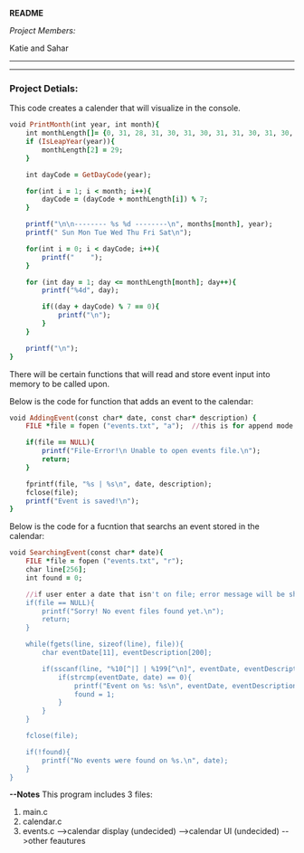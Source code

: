 **README**

_Project Members:_

Katie and Sahar

---
---
### Project Detials:
This code creates a calender that will visualize in the console. 

```ruby
void PrintMonth(int year, int month){
    int monthLength[]= {0, 31, 28, 31, 30, 31, 30, 31, 31, 30, 31, 30, 31};
    if (IsLeapYear(year)){
        monthLength[2] = 29;
    }

    int dayCode = GetDayCode(year);

    for(int i = 1; i < month; i++){
        dayCode = (dayCode + monthLength[i]) % 7;
    }

    printf("\n\n-------- %s %d --------\n", months[month], year);
    printf(" Sun Mon Tue Wed Thu Fri Sat\n");

    for(int i = 0; i < dayCode; i++){
        printf("    ");
    }

    for (int day = 1; day <= monthLength[month]; day++){
        printf("%4d", day);

        if((day + dayCode) % 7 == 0){
            printf("\n");
        }
    }

    printf("\n");
}
```

There will be certain functions that will read and store event input into memory to be called upon.

Below is the code for function that adds an event to the calendar:
```ruby
void AddingEvent(const char* date, const char* description) {
    FILE *file = fopen ("events.txt", "a");  //this is for append mode

    if(file == NULL){
        printf("File-Error!\n Unable to open events file.\n");
        return;
    }

    fprintf(file, "%s | %s\n", date, description);
    fclose(file);
    printf("Event is saved!\n");
}
```

Below is the code for a fucntion that searchs an event stored in the calendar:
```ruby
void SearchingEvent(const char* date){
    FILE *file = fopen ("events.txt", "r");
    char line[256];
    int found = 0;

    //if user enter a date that isn't on file; error message will be shown 
    if(file == NULL){
        printf("Sorry! No event files found yet.\n");
        return;
    }

    while(fgets(line, sizeof(line), file)){
        char eventDate[11], eventDescription[200];

        if(sscanf(line, "%10[^|] | %199[^\n]", eventDate, eventDescription) == 2){
            if(strcmp(eventDate, date) == 0){
                printf("Event on %s: %s\n", eventDate, eventDescription);
                found = 1;
            }
        }
    }

    fclose(file);

    if(!found){
        printf("No events were found on %s.\n", date);
    }
}
```


**--Notes**
This program includes 3 files:
1. main.c
2. calendar.c
3. events.c
-->calendar display (undecided)
-->calendar UI (undecided)
-->other feautures 